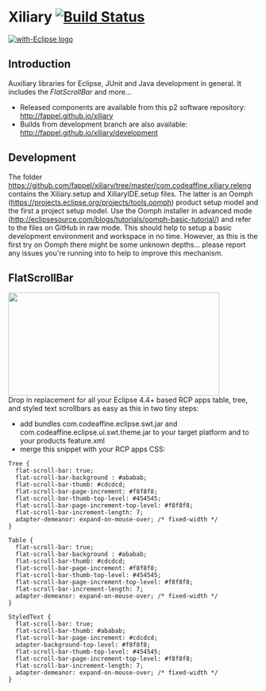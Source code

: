Xiliary   [![Build Status](https://travis-ci.org/fappel/xiliary.svg?branch=master)](https://travis-ci.org/fappel/xiliary)
=======

<a href="http://with-eclipse.github.io/" target="_blank">
<img alt="with-Eclipse logo" src="http://with-eclipse.github.io/with-eclipse-0.jpg" />
</a>

## Introduction
Auxiliary libraries for Eclipse, JUnit and Java development in general.
It includes the *FlatScrollBar* and more...

 * Released components are available from this p2 software repository: http://fappel.github.io/xiliary
 * Builds from development branch are also available: http://fappel.github.io/xiliary/development

## Development
The folder https://github.com/fappel/xiliary/tree/master/com.codeaffine.xiliary.releng contains the Xiliary.setup and
XiliaryIDE.setup files. The latter is an Oomph (https://projects.eclipse.org/projects/tools.oomph) product setup model
and the first a project setup model. Use the Oomph installer in advanced mode (http://eclipsesource.com/blogs/tutorials/oomph-basic-tutorial/)
and refer to the files on GitHub in raw mode. This should help to setup a basic development environment and workspace
in no time. However, as this is the first try on Oomph there might be some unknown depths... please report any issues you're
running into to help to improve this mechanism. 

## FlatScrollBar
<img src="http://www.codeaffine.com/wp-content/uploads/2015/01/style-scrollbar.png" width="425" height="207"/>
<br/>
Drop in replacement for all your Eclipse 4.4+ based RCP apps table, tree, and styled text scrollbars as easy as this in two tiny steps:

 * add bundles com.codeaffine.eclipse.swt.jar and com.codeaffine.eclipse.ui.swt.theme.jar to your target platform and to your products feature.xml
 * merge this snippet with your RCP apps CSS:
 
```
Tree {
  flat-scroll-bar: true;
  flat-scroll-bar-background : #ababab;
  flat-scroll-bar-thumb: #cdcdcd;
  flat-scroll-bar-page-increment: #f8f8f8;
  flat-scroll-bar-thumb-top-level: #454545;
  flat-scroll-bar-page-increment-top-level: #f8f8f8;
  flat-scroll-bar-increment-length: 7;
  adapter-demeanor: expand-on-mouse-over; /* fixed-width */
}

Table {
  flat-scroll-bar: true;
  flat-scroll-bar-background : #ababab;
  flat-scroll-bar-thumb: #cdcdcd;
  flat-scroll-bar-page-increment: #f8f8f8;
  flat-scroll-bar-thumb-top-level: #454545;
  flat-scroll-bar-page-increment-top-level: #f8f8f8;
  flat-scroll-bar-increment-length: 7;
  adapter-demeanor: expand-on-mouse-over; /* fixed-width */
}

StyledText {
  flat-scroll-bar: true;
  flat-scroll-bar-thumb: #ababab;
  flat-scroll-bar-page-increment: #cdcdcd;
  adapter-background-top-level: #f8f8f8;
  flat-scroll-bar-thumb-top-level: #454545;
  flat-scroll-bar-page-increment-top-level: #f8f8f8;
  flat-scroll-bar-increment-length: 7;
  adapter-demeanor: expand-on-mouse-over; /* fixed-width */
}
```

